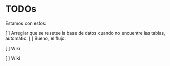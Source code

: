 # TODOs

Estamos con estos:

[ ] Arreglar que se resetee la base de datos cuando no encuentre las tablas, automátic.
  [ ] Bueno, el flujo.

[ ] Wiki

[ ] Wiki